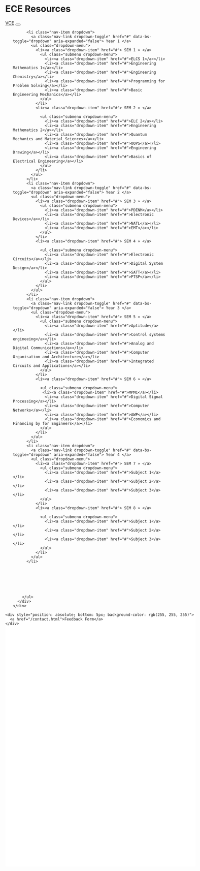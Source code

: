 <!doctype html>
<html lang="en">

<head>
  <!-- Required meta tags -->
  <meta charset="utf-8">
  <meta name="viewport" content="width=device-width, initial-scale=1">

  <!-- Bootstrap CSS -->
  <link href="https://cdn.jsdelivr.net/npm/bootstrap@5.1.3/dist/css/bootstrap.min.css" rel="stylesheet"
    integrity="sha384-1BmE4kWBq78iYhFldvKuhfTAU6auU8tT94WrHftjDbrCEXSU1oBoqyl2QvZ6jIW3" crossorigin="anonymous">

  <title>Hello, world!</title>

  <style type="text/css">
    /* ============ desktop view ============ */
    @media all and (min-width: 992px) {

      .dropdown-menu li {
        position: relative;
      }

      .dropdown-menu .submenu {
        display: none;
        position: absolute;
        left: 100%;
        top: -7px;
      }

      .dropdown-menu .submenu-left {
        right: 100%;
        left: auto;
      }

      .dropdown-menu>li:hover {
        background-color: #f1f1f1
      }

      .dropdown-menu>li:hover>.submenu {
        display: block;
      }
    }

    /* ============ desktop view .end// ============ */

    /* ============ small devices ============ */
    @media (max-width: 991px) {

      .dropdown-menu .dropdown-menu {
        margin-left: 0.7rem;
        margin-right: 0.7rem;
        margin-bottom: .5rem;
      }

    }

    /* ============ small devices .end// ============ */
  </style>
  <script type="text/javascript">
    //	window.addEventListener("resize", function() {
    //		"use strict"; window.location.reload(); 
    //	});


    document.addEventListener("DOMContentLoaded", function () {


      /////// Prevent closing from click inside dropdown
      document.querySelectorAll('.dropdown-menu').forEach(function (element) {
        element.addEventListener('click', function (e) {
          e.stopPropagation();
        });
      })



      // make it as accordion for smaller screens
      if (window.innerWidth < 992) {

        // close all inner dropdowns when parent is closed
        document.querySelectorAll('.navbar .dropdown').forEach(function (everydropdown) {
          everydropdown.addEventListener('hidden.bs.dropdown', function () {
            // after dropdown is hidden, then find all submenus
            this.querySelectorAll('.submenu').forEach(function (everysubmenu) {
              // hide every submenu as well
              everysubmenu.style.display = 'none';
            });
          })
        });

        document.querySelectorAll('.dropdown-menu a').forEach(function (element) {
          element.addEventListener('click', function (e) {

            let nextEl = this.nextElementSibling;
            if (nextEl && nextEl.classList.contains('submenu')) {
              // prevent opening link if link needs to open dropdown
              e.preventDefault();
              console.log(nextEl);
              if (nextEl.style.display == 'block') {
                nextEl.style.display = 'none';
              } else {
                nextEl.style.display = 'block';
              }

            }
          });
        })
      }
      // end if innerWidth

    });
      // DOMContentLoaded  end
  </script>

</head>

<body>
  <h1>ECE Resources</h1>

  <!-- Optional JavaScript; choose one of the two! -->

  <!-- Option 1: Bootstrap Bundle with Popper -->
  <script src="https://cdn.jsdelivr.net/npm/bootstrap@5.1.3/dist/js/bootstrap.bundle.min.js"
    integrity="sha384-ka7Sk0Gln4gmtz2MlQnikT1wXgYsOg+OMhuP+IlRH9sENBO0LRn5q+8nbTov4+1p"
    crossorigin="anonymous"></script>

  <!-- Option 2: Separate Popper and Bootstrap JS -->
  <!--
    <script src="https://cdn.jsdelivr.net/npm/@popperjs/core@2.10.2/dist/umd/popper.min.js" integrity="sha384-7+zCNj/IqJ95wo16oMtfsKbZ9ccEh31eOz1HGyDuCQ6wgnyJNSYdrPa03rtR1zdB" crossorigin="anonymous"></script>
    <script src="https://cdn.jsdelivr.net/npm/bootstrap@5.1.3/dist/js/bootstrap.min.js" integrity="sha384-QJHtvGhmr9XOIpI6YVutG+2QOK9T+ZnN4kzFN1RtK3zEFEIsxhlmWl5/YESvpZ13" crossorigin="anonymous"></script>
    -->
  <nav class="navbar navbar-expand-lg navbar-light bg-light">
    <div class="container-fluid">
      <a class="navbar-brand" href="https://vce.ac.in/">VCE</a>
      <button class="navbar-toggler" type="button" data-bs-toggle="collapse" data-bs-target="#navbarSupportedContent"
        aria-controls="navbarSupportedContent" aria-expanded="false" aria-label="Toggle navigation">
        <span class="navbar-toggler-icon"></span>
      </button>
      <div class="collapse navbar-collapse" id="navbarSupportedContent">
        <ul class="navbar-nav me-auto mb-2 mb-lg-0">


          <li class="nav-item dropdown">
            <a class="nav-link dropdown-toggle" href="#" data-bs-toggle="dropdown" aria-expanded="false"> Year 1 </a>
            <ul class="dropdown-menu">
              <li><a class="dropdown-item" href="#"> SEM 1 » </a>
                <ul class="submenu dropdown-menu">
                  <li><a class="dropdown-item" href="#">ELCS 1</a></li>
                  <li><a class="dropdown-item" href="#">Engineering Mathematics 1</a></li>
                  <li><a class="dropdown-item" href="#">Engineering Chemistry</a></li>
                  <li><a class="dropdown-item" href="#">Programming for Problem Solving</a></li>
                  <li><a class="dropdown-item" href="#">Basic Engineering Mechanics</a></li>
                </ul>
              </li>
              <li><a class="dropdown-item" href="#"> SEM 2 » </a>
                
                <ul class="submenu dropdown-menu">
                  <li><a class="dropdown-item" href="#">ELC 2</a></li>
                  <li><a class="dropdown-item" href="#">Engineering Mathematics 2</a></li>
                  <li><a class="dropdown-item" href="#">Quantum Mechanics and Material Sciences</a></li>
                  <li><a class="dropdown-item" href="#">OOPS</a></li>
                  <li><a class="dropdown-item" href="#">Engineering Drawing</a></li>
                  <li><a class="dropdown-item" href="#">Basics of Electrical Engineering</a></li>
                </ul>
              </li>
            </ul>
          </li>
          <li class="nav-item dropdown">
            <a class="nav-link dropdown-toggle" href="#" data-bs-toggle="dropdown" aria-expanded="false"> Year 2 </a>
            <ul class="dropdown-menu">
              <li><a class="dropdown-item" href="#"> SEM 3 » </a>
                <ul class="submenu dropdown-menu">
                  <li><a class="dropdown-item" href="#">PDENM</a></li>
                  <li><a class="dropdown-item" href="#">Electronic Devices</a></li>
                  <li><a class="dropdown-item" href="#">NATL</a></li>
                  <li><a class="dropdown-item" href="#">EMT</a></li>
                </ul>
              </li>
              <li><a class="dropdown-item" href="#"> SEM 4 » </a>
                
                <ul class="submenu dropdown-menu">
                  <li><a class="dropdown-item" href="#">Electronic Circuits</a></li>
                  <li><a class="dropdown-item" href="#">Digital System Design</a></li>
                  <li><a class="dropdown-item" href="#">SATT</a></li>
                  <li><a class="dropdown-item" href="#">PTSP</a></li>
                </ul>
              </li>
            </ul>
          </li>
          <li class="nav-item dropdown">
            <a class="nav-link dropdown-toggle" href="#" data-bs-toggle="dropdown" aria-expanded="false"> Year 3 </a>
            <ul class="dropdown-menu">
              <li><a class="dropdown-item" href="#"> SEM 5 » </a>
                <ul class="submenu dropdown-menu">
                  <li><a class="dropdown-item" href="#">Aptitude</a></li>
                  <li><a class="dropdown-item" href="#">Control systems engineeing</a></li>
                  <li><a class="dropdown-item" href="#">Analog and Digital Communications</a></li>
                  <li><a class="dropdown-item" href="#">Computer Organisation and Architecture</a></li>
                  <li><a class="dropdown-item" href="#">Integrated Circuits and Applications</a></li>
                </ul>
              </li>
              <li><a class="dropdown-item" href="#"> SEM 6 » </a>
                
                <ul class="submenu dropdown-menu">
                 <li><a class="dropdown-item" href="#">MPMC</a></li>
                  <li><a class="dropdown-item" href="#">Digital Signal Processing</a></li>
                  <li><a class="dropdown-item" href="#">Computer Networks</a></li>
                  <li><a class="dropdown-item" href="#">AWP</a></li>
                  <li><a class="dropdown-item" href="#">Economics and Financing by for Engineers</a></li>
                </ul>
              </li>
            </ul>
          </li>
          <li class="nav-item dropdown">
            <a class="nav-link dropdown-toggle" href="#" data-bs-toggle="dropdown" aria-expanded="false"> Year 4 </a>
            <ul class="dropdown-menu">
              <li><a class="dropdown-item" href="#"> SEM 7 » </a>
                <ul class="submenu dropdown-menu">
                  <li><a class="dropdown-item" href="#">Subject 1</a></li>
                  <li><a class="dropdown-item" href="#">Subject 2</a></li>
                  <li><a class="dropdown-item" href="#">Subject 3</a></li>
                </ul>
              </li>
              <li><a class="dropdown-item" href="#"> SEM 8 » </a>
                
                <ul class="submenu dropdown-menu">
                  <li><a class="dropdown-item" href="#">Subject 1</a></li>
                  <li><a class="dropdown-item" href="#">Subject 2</a></li>
                  <li><a class="dropdown-item" href="#">Subject 3</a></li>
                </ul>
              </li>
            </ul>
          </li>



         
          

         
        </ul>
      </div>
    </div>
  </nav>
  <div style="position: relative;background-color: rgb(255, 255, 255); width: 600px; height: 800px;">

    <div style="position: absolute; bottom: 5px; background-color: rgb(255, 255, 255)">
      <a href="/contact.html">Feedback Form</a>
    </div>
</div>

</body>

</html>
